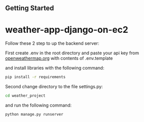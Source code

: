 ## Getting Started

# weather-app-django-on-ec2

Follow these 2 step to up the backend server:

First create .env in the root directory and paste your api key from [openweathermap.org](openweathermap.org) with contents of .env.template

and install libraries with the following command:
```bash
pip install -r requirements
```

Second change directory to the file settings.py:
```bash
cd weather_project
```

and run the following command:
```bash
python manage.py runserver
```